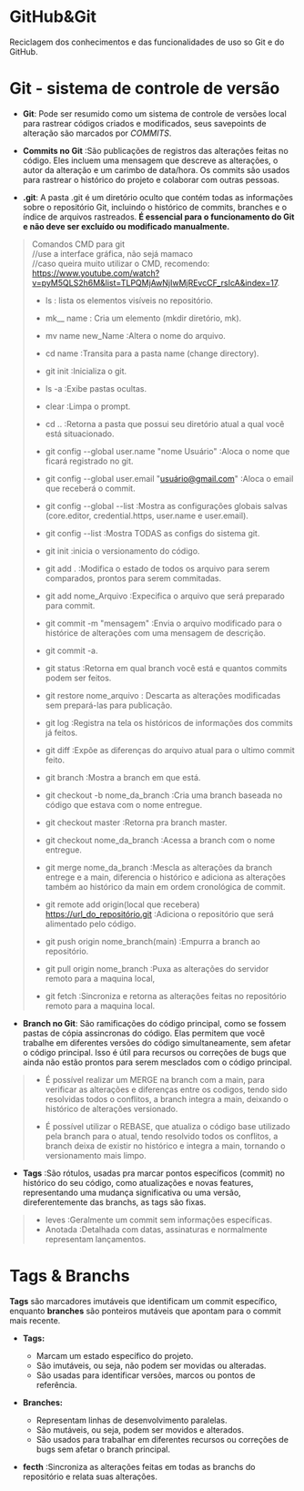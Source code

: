# GitHub&Git
Reciclagem dos conhecimentos e das funcionalidades de uso so Git e do GitHub.
# Git -  sistema de controle de versão
* **Git**: Pode ser resumido como um sistema de controle de versões local para  rastrear códigos criados e modificados, seus savepoints de alteração são marcados por *COMMITS*.

* **Commits no Git** :São publicações de registros das alterações feitas no código. Eles incluem uma mensagem que descreve as alterações, o autor da alteração e um carimbo de data/hora. Os commits são usados para rastrear o histórico do projeto e colaborar com outras pessoas.

* **.git**: A pasta .git é um diretório oculto que contém todas as informações sobre o repositório Git, incluindo o histórico de commits, branches e o índice de arquivos rastreados. <strong>É essencial para o funcionamento do Git e não deve ser excluído ou modificado manualmente.</strong>

> Comandos CMD para git<br>//use a interface gráfica, não sejá mamaco<br>//caso queira muito utilizar o CMD, recomendo: https://www.youtube.com/watch?v=pyM5QLS2h6M&list=TLPQMjAwNjIwMjREvcCF_rsIcA&index=17.
> - ls : lista os elementos visíveis no repositório.
> - mk__ name : Cria um elemento (mkdir diretório, mk).
> - mv name new_Name :Altera o nome do arquivo.
> - cd name :Transita para a pasta name (change directory).
> - git init :Inicializa o git.
> - ls -a :Exibe pastas ocultas.
> - clear :Limpa o prompt.
> - cd .. :Retorna a pasta que possui seu diretório atual a qual você está situacionado.
>
> - git config --global user.name "nome Usuário" :Aloca o nome que ficará registrado no git.
> - git config --global user.email "usuário@gmail.com" :Aloca o email que receberá o commit.
> - git config --global --list :Mostra as configurações globais salvas (core.editor, credential.https, user.name e user.email).
> - git config --list :Mostra TODAS as configs do sistema git.
>
> - git init :inicia o versionamento do código.
> - git add . :Modifica o estado de todos os arquivo para serem comparados, prontos para serem commitadas.
> - git add nome_Arquivo :Expecifica o arquivo que será preparado para commit.
> - git commit -m "mensagem" :Envia o arquivo modificado para o histórice de alterações com uma mensagem de descrição.
> - git commit -a.
> - git status :Retorna em qual branch você está e quantos commits podem ser feitos.
> - git restore nome_arquivo : Descarta as alterações modificadas sem prepará-las para publicação.
> - git log :Registra na tela os históricos de informações dos commits já feitos.
> - git diff :Expõe as diferenças do arquivo atual para o ultimo commit feito.
> - git branch :Mostra a branch em que está.
> - git checkout -b nome_da_branch :Cria uma branch baseada no código que estava com o nome entregue.
> - git checkout master :Retorna pra branch master.
> - git checkout nome_da_branch :Acessa a branch com o nome entregue.
> - git merge nome_da_branch :Mescla as alterações da branch entrege e a main, diferencia o histórico e adiciona as alterações também ao histórico da main em ordem cronológica de commit.
> - git remote add origin(local que recebera) https://url_do_repositório.git :Adiciona o repositório que será alimentado pelo código.
> - git push origin nome_branch(main) :Empurra a branch ao repositório.
> - git pull origin nome_branch :Puxa as alterações do servidor remoto para a maquina local,
> - git fetch :Sincroniza e retorna as alterações feitas no repositório remoto para a maquina local.

* **Branch no Git**: São ramificações do código principal, como se fossem pastas de cópia assincronas do código. Elas permitem que você trabalhe em diferentes versões do código simultaneamente, sem afetar o código principal. Isso é útil para recursos ou correções de bugs que ainda não estão prontos para serem mesclados com o código principal.

> - É possível realizar um MERGE na branch com a main, para verificar as alterações e diferenças entre os codigos, tendo sido resolvidas todos o conflitos, a branch integra a main, deixando o histórico de alterações versionado.
>
> - É possível utilizar o REBASE, que atualiza o código base utilizado pela branch para o atual, tendo resolvido todos os conflitos, a branch deixa de existir no histórico e integra a main, tornando o versionamento mais limpo.

*  **Tags** :São rótulos, usadas pra marcar pontos específicos (commit) no histórico do seu código, como atualizações e novas features, representando uma mudança significativa ou uma versão, direferentemente das branchs, as tags são fixas.

> - leves :Geralmente um commit sem informações específicas.
> - Anotada :Detalhada com datas, assinaturas e normalmente representam lançamentos.
# Tags & Branchs

**Tags** são marcadores imutáveis que identificam um commit específico, enquanto **branches** são ponteiros mutáveis que apontam para o commit mais recente.

* **Tags:**
    * Marcam um estado específico do projeto.
    * São imutáveis, ou seja, não podem ser movidas ou alteradas.
    * São usadas para identificar versões, marcos ou pontos de referência.

* **Branches:**
    * Representam linhas de desenvolvimento paralelas.
    * São mutáveis, ou seja, podem ser movidos e alterados.
    * São usados para trabalhar em diferentes recursos ou correções de bugs sem afetar o branch principal.

* **fecth** :Sincroniza as alterações feitas em todas as branchs do repositório e relata suas alterações.